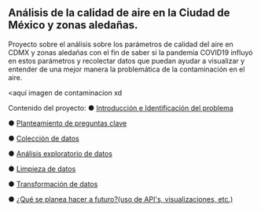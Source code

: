 ## Análisis de la calidad de aire en la Ciudad de México y zonas aledañas.

Proyecto sobre el análisis sobre los parámetros de calidad del aire en CDMX y zonas aledañas con el fin de saber si la pandemia COVID19 influyó en estos parámetros y recolectar datos que puedan ayudar a visualizar y entender de una mejor manera la problemática de la contaminación en el aire. 

<aquí imagen de contaminacion xd

Contenido del proyecto:
● [Introducción e Identificación del problema ]() 

● [Planteamiento de preguntas clave]()

● [Colección de datos]()

● [Análisis exploratorio de datos]()

● [Limpieza de datos]()

● [Transformación de datos]()

● [¿Qué se planea hacer a futuro?(uso de API's, visualizaciones, etc.)]()
